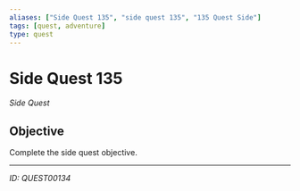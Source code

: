 ```yaml
---
aliases: ["Side Quest 135", "side quest 135", "135 Quest Side"]
tags: [quest, adventure]
type: quest
---
```


# Side Quest 135

*Side Quest*

## Objective
Complete the side quest objective.

---
*ID: QUEST00134*